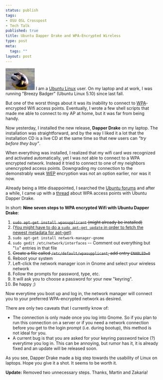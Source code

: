 ```yaml
--- 
status: publish
tags: 
- OSU OSL Crosspost
- Tech Talk
published: true
title: Ubuntu Dapper Drake and WPA-Encrypted Wireless
type: post
meta: 
  tags: ""
layout: post
---
```

<img id="image74" src="/media/wp/2006/06/ente.thumbnail.jpg" alt="Drake: a Male duck, from wikipedia" />
I am a <a href="http://ubuntu.com">Ubuntu Linux</a> user. On my laptop and at work, I was running "Breezy Badger" (Ubuntu Linux 5.10) since last fall.

But one of the worst things about it was its inability to connect to <a href="http://en.wikipedia.org/wiki/Wi-Fi_Protected_Access">WPA</a>-encrypted Wifi access points. Eventually, I wrote a few shell scripts that made me able to connect to my AP at home, but it was far from being handy.

Now yesterday, I installed the new release, <strong>Dapper Drake</strong> on my laptop. The installation was straightforward, and by the way I liked it a lot that the installation CD is a live CD at the same time so that new users can <em>"try before they buy"</em>.

When everything was installed, I realized that my wifi card <em>was</em> recognized and activated automatically, yet I was <em>not</em> able to connect to a WPA encrypted network. Instead it tried to connect to one of my neighbors unencrypted access points. Downgrading my connection to the demonstrably weak <a href="http://en.wikipedia.org/wiki/Wired_Equivalent_Privacy">WEP</a> encryption was not an option earlier, nor was it now.

Already being a little disappointed, I searched the <a href="http://ubuntuforums.org">Ubuntu forums</a> and after a while, I came up with a <a href="http://www.ubuntuforums.org/showthread.php?p=1035708">thread</a> about WPA access points with Ubuntu Dapper Drake.

In short: <strong><del datetime="2006-06-20T16:53:11+00:00">Nine</del> seven steps to WPA encrypted Wifi with Ubuntu Dapper Drake</strong>:
<ol>
	<li><del datetime="2006-06-20T16:53:11+00:00"><code>sudo apt-get install wpasupplicant</code> (might already be installed)</del></li>
	<li><ins datetime="2006-06-27T21:54:04+00:00">(You might have to do a <code>sudo apt-get update</code> in order to fetch the newest metadata for apt-get)</ins></li>
	<li><code>sudo apt-get install network-manager-gnome</code></li>
	<li><code>sudo gedit /etc/network/interfaces</code>  -- Comment out everything but "<code>lo</code>" entries in that file</li>
	<li><del datetime="2006-06-20T16:53:11+00:00">Create a file called <code>/etc/default/wpasupplicant</code>, add entry <code>ENABLED=0</code></del></li>
	<li>Reboot your system</li>
	<li>Left-click the network manager icon in Gnome and select your wireless network</li>
	<li>Follow the prompts for password, type, etc.</li>
	<li>It will ask you to choose a password for your new "keyring".</li>
	<li>Be happy ;)</li>
</ol>

Now everytime you boot up and log in, the network manager will connect you to your preferred WPA-encrypted network as desired.

There are only two caveats that I currently know of:
<ul>
	<li>The connection is only made once you log into Gnome. So if you plan to run this connection on a server or if you need a network connection before you get to the login prompt (i.e. during bootup), this method is not ideal for you.</li>
	<li>A current bug is that you are asked for your keyring password twice (?) everytime you log in. This can be annoying, but rumor has it, it is already fixed and an update will be released soon.</li>
</ul>

As you see, Dapper Drake made a big step towards the usability of Linux on laptops. Hope you give it a shot. It seems to be worth it.

<strong>Update:</strong> Removed two unnecessary steps. Thanks, Martin and Zakaria!
